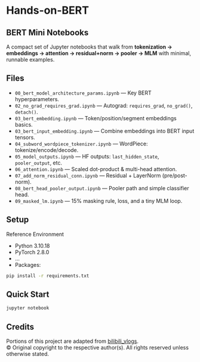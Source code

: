 # Hands-on-BERT

## BERT Mini Notebooks

A compact set of Jupyter notebooks that walk from **tokenization → embeddings → attention → residual+norm → pooler → MLM** with minimal, runnable examples.

## Files

* `00_bert_model_architecture_params.ipynb` — Key BERT hyperparameters.
* `02_no_grad_requires_grad.ipynb` — Autograd: `requires_grad`, `no_grad()`, `detach()`.
* `03_bert_embedding.ipynb` — Token/position/segment embeddings basics.
* `03_bert_input_embedding.ipynb` — Combine embeddings into BERT input tensors.
* `04_subword_wordpiece_tokenizer.ipynb` — WordPiece: tokenize/encode/decode.
* `05_model_outputs.ipynb` — HF outputs: `last_hidden_state`, `pooler_output`, etc.
* `06_attention.ipynb` — Scaled dot-product & multi-head attention.
* `07_add_norm_residual_conn.ipynb` — Residual + LayerNorm (pre/post-norm).
* `08_bert_head_pooler_output.ipynb` — Pooler path and simple classifier head.
* `09_masked_lm.ipynb` — 15% masking rule, loss, and a tiny MLM loop.

## Setup

Reference Environment
* Python 3.10.18
* PyTorch 2.8.0
* ...
* Packages:

```bash
pip install -r requirements.txt
```

## Quick Start

```bash
jupyter notebook
```

## Credits
Portions of this project are adapted from
[bilibili_vlogs](https://github.com/chunhuizhang/bilibili_vlogs).    
© Original copyright to the respective author(s). All rights reserved unless otherwise stated.
